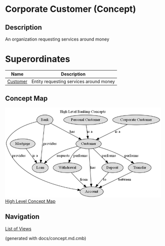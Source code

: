 # Corporate Customer (Concept)
## Description
An organization requesting services around money

# Superordinates
| Name | Description |
|---|---|
| [Customer](../../mybank/concepts/customer.md) | Entity requesting services around money |

## Concept Map
![High Level Banking Concepts](../../mybank/concepts/concept-view.png)
[High Level Concept Map](../../mybank/concepts/concept-view.md)


## Navigation
[List of Views](../../views.md)

(generated with docs/concept.md.cmb)
